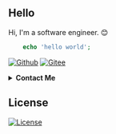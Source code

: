 ## Hello

Hi, I'm a software engineer. 😊

```php
    echo 'hello world';
```

[![Github](https://img.shields.io/badge/roiwk-181717?logo=github)](https://github.com/roiwk)
[![Gitee](https://img.shields.io/badge/roiwk-C71D23?logo=gitee)](https://gitee.com/roiwk)

<details>
  <summary>
      <strong>Contact Me</strong>
  </summary>

* <a href="mailto:changewker@foxmail">
    <img src="https://img.shields.io/badge/changewker@foxmail.com-white?logo=gmail" alt="email" title="changewker@foxmail"/>
  </a>
* <a href="https://www.roiwk.cn">
    <img src="https://img.shields.io/badge/博客-roiwk-white?logo=hugo" alt="blog" title="https://www.roiwk.cn"/>
  </a>
</details>

## License

[![License](https://img.shields.io/badge/license-GPL3.0-green)](./LICENSE)